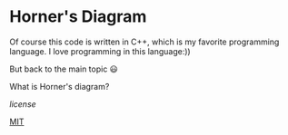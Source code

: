# Horner's Diagram
Of course this code is written in C++, which is my favorite programming language. I love programming in this language:))

But back to the main topic :smiley:

What is Horner's diagram?





*license*

[MIT](https://choosealicense.com/licenses/mit/)
